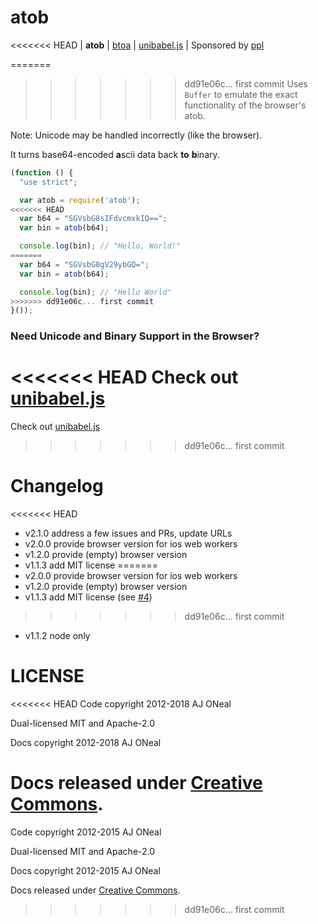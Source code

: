 atob
===

<<<<<<< HEAD
| **atob**
| [btoa](https://git.coolaj86.com/coolaj86/btoa.js)
| [unibabel.js](https://git.coolaj86.com/coolaj86/unibabel.js)
| Sponsored by [ppl](https://ppl.family)

=======
>>>>>>> dd91e06c... first commit
Uses `Buffer` to emulate the exact functionality of the browser's atob.

Note: Unicode may be handled incorrectly (like the browser).

It turns base64-encoded <strong>a</strong>scii data back **to** <strong>b</strong>inary.

```javascript
(function () {
  "use strict";

  var atob = require('atob');
<<<<<<< HEAD
  var b64 = "SGVsbG8sIFdvcmxkIQ==";
  var bin = atob(b64);

  console.log(bin); // "Hello, World!"
=======
  var b64 = "SGVsbG8gV29ybGQ=";
  var bin = atob(b64);

  console.log(bin); // "Hello World"
>>>>>>> dd91e06c... first commit
}());
```

### Need Unicode and Binary Support in the Browser?

<<<<<<< HEAD
Check out [unibabel.js](https://git.coolaj86.com/coolaj86/unibabel.js)
=======
Check out [unibabel.js](https://github.com/coolaj86/unibabel-js)
>>>>>>> dd91e06c... first commit

Changelog
=======

<<<<<<< HEAD
  * v2.1.0 address a few issues and PRs, update URLs
  * v2.0.0 provide browser version for ios web workers
  * v1.2.0 provide (empty) browser version
  * v1.1.3 add MIT license
=======
  * v2.0.0 provide browser version for ios web workers
  * v1.2.0 provide (empty) browser version
  * v1.1.3 add MIT license (see [#4](https://github.com/node-browser-compat/atob/issues/4))
>>>>>>> dd91e06c... first commit
  * v1.1.2 node only

LICENSE
=======

<<<<<<< HEAD
Code copyright 2012-2018 AJ ONeal

Dual-licensed MIT and Apache-2.0

Docs copyright 2012-2018 AJ ONeal

Docs released under [Creative Commons](https://git.coolaj86.com/coolaj86/atob.js/blob/master/LICENSE.DOCS).
=======
Code copyright 2012-2015 AJ ONeal

Dual-licensed MIT and Apache-2.0

Docs copyright 2012-2015 AJ ONeal

Docs released under [Creative Commons](https://github.com/node-browser-compat/atob/blob/master/LICENSE.DOCS).
>>>>>>> dd91e06c... first commit
